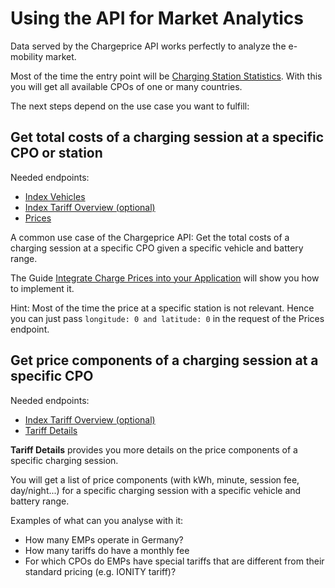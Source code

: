 # Using the API for Market Analytics

Data served by the Chargeprice API works perfectly to analyze the e-mobility
market.

Most of the time the entry point will be [Charging Station Statistics](../api/v1/charging_stations/statistics/index.md). 
With this you will get all available CPOs of one or many countries.

The next steps depend on the use case you want to fulfill:

## Get total costs of a charging session at a specific CPO or station

Needed endpoints:
  * [Index Vehicles](../api/v2/vehicles/index.md)
  * [Index Tariff Overview (optional)](../api/v1/tariffs/index.md)
  * [Prices](../api/v1/charge_prices/index.md)

A common use case of the Chargeprice API: Get the total costs of a charging
session at a specific CPO given a specific vehicle and battery range.

The Guide [Integrate Charge Prices into your Application](./integrate_charge_prices.md) 
will show you how to implement it.

Hint: Most of the time the price at a specific station is not relevant. Hence
you can just pass `longitude: 0 and latitude: 0` in the request of the Prices
endpoint.

## Get price components of a charging session at a specific CPO

Needed endpoints:
  * [Index Tariff Overview (optional)](../api/v1/tariffs/index.md)
  * [Tariff Details](../api/v1/tariff_details/index.md)

**Tariff Details** provides you more details on the price components of a
specific charging session.

You will get a list of price components (with kWh, minute, session fee,
day/night...) for a specific charging session with a specific vehicle and
battery range.

Examples of what can you analyse with it:
- How many EMPs operate in Germany?
- How many tariffs do have a monthly fee
- For which CPOs do EMPs have special tariffs that are different from their
  standard pricing (e.g. IONITY tariff)?